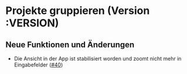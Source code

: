 # Projekte gruppieren (Version :VERSION)

## Neue Funktionen und Änderungen

- Die Ansicht in der App ist stabilisiert worden und zoomt nicht mehr in Eingabefelder ([#40](https://github.com/cabcookie/personal-crm/issues/40))
